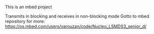 This is an mbed project

Transmits in blocking and receives in non-blocking mode
Gotto to mbed repository for more: https://os.mbed.com/users/varouzan/code/Nucleo_LSMDS3_senior_d/


